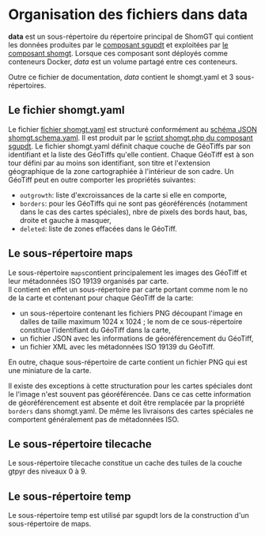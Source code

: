 # Organisation des fichiers dans data
**data** est un sous-répertoire du répertoire principal de ShomGT qui contient les données
 produites par le [composant sgupdt](../sgupdt) et exploitées par [le composant shomgt](../shomgt).
Lorsque ces composant sont déployés comme conteneurs Docker, *data* est un volume partagé entre ces conteneurs.

Outre ce fichier de documentation, *data* contient le shomgt.yaml et 3 sous-répertoires.

## Le fichier shomgt.yaml
Le fichier [fichier shomgt.yaml](shomgt.yaml) est structuré conformément au [schéma JSON shomgt.schema.yaml](../sgupdt/shomgt.schema.yaml).
Il est produit
par le [script shomgt.php du composant sgupdt](../sgupdt#shomgtphp---g%C3%A9n%C3%A9ration-du-fichier-shomgtyaml).
Le fichier shomgt.yaml définit chaque couche de GéoTiffs par son identifiant et la liste des GéoTiffs qu'elle contient.
Chaque GéoTiff est à son tour défini par au moins son identifiant, son titre et l'extension géographique
de la zone cartographiée à l'intérieur de son cadre.
Un GéoTiff peut en outre comporter les propriétés suivantes:

- `outgrowth`: liste d'excroissances de la carte si elle en comporte,
- `borders`: pour les GéoTiffs qui ne sont pas géoréférencés (notamment dans le cas des cartes spéciales),
  nbre de pixels des bords haut, bas, droite et gauche à masquer,
- `deleted`: liste de zones effacées dans le GéoTiff.

## Le sous-répertoire maps
Le sous-répertoire `maps`contient principalement les images des GéoTiff et leur métadonnées ISO 19139 organisés par carte.   
Il contient en effet un sous-répertoire par carte portant comme nom le no de la carte
et contenant pour chaque GéoTiff de la carte:

- un sous-répertoire contenant les fichiers PNG découpant l'image en dalles de taille maximum 1024 x 1024 ;
  le nom de ce sous-répertoire constitue l'identifiant du GéoTiff dans la carte,
- un fichier JSON avec les informations de géoréférencement du GéoTiff,
- un fichier XML avec les métadonnées ISO 19139 du GéoTiff.

En outre, chaque sous-répertoire de carte contient un fichier PNG qui est une miniature de la carte.

Il existe des exceptions à cette structuration pour les cartes spéciales dont le l'image n'est souvent pas géoréférencée.
Dans ce cas cette information de géoréférencement est absente et doit être remplacée par la propriété `borders` dans shomgt.yaml.
De même les livraisons des cartes spéciales ne comportent généralement pas de métadonnées ISO.

## Le sous-répertoire tilecache
Le sous-répertoire tilecache constitue un cache des tuiles de la couche gtpyr des niveaux 0 à 9.

## Le sous-répertoire temp
Le sous-répertoire temp est utilisé par sgupdt lors de la construction d'un sous-répertoire de maps.
